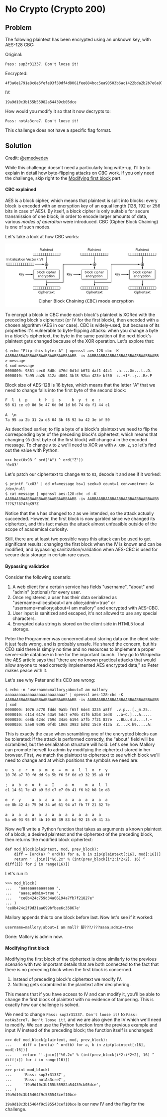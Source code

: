 # No Crypto (Crypto 200)

## Problem

The folowing plaintext has been encrypted using an unknown key, with AES-128 CBC:

Original:
```
Pass: sup3r31337. Don't loose it!
```

Encrypted:
```
4f3a0e1791e8c8e5fefe93f50df4d8061fee884bcc5ea90503b6ac1422bda2b2b7e6a975bfc555f44f7dbcc30aa1fd5e
```

IV:
```
19a9d10c3b155b55982a54439cb05dce
```

How would you modify it so that it now decrypts to:
```
Pass: notAs3cre7. Don't loose it!
```

This challenge does not have a specific flag format.

## Solution

Credit: [@emedvedev](https://github.com/emedvedev)

While this challenge doesn't need a particularly long write-up, I'll try to explain in detail how byte-flipping attacks on CBC work. If you only need the challenge, skip right to the [Modifying first block](#modifying-first-block) part.


#### CBC explained

AES is a block cipher, which means that plaintext is split into blocks: every block is encoded with an encryption key of an equal length (128, 192 or 256 bits in case of AES). By itself, a block cipher is only suitable for secure transmission of one block; in order to encode larger amounts of data, various _modes of operation_ were introduced. CBC (Cipher Block Chaining) is one of such modes.

Let's take a look at how CBC works:

![](cbc.png?raw=true)

To encrypt a block in CBC mode each block's plaintext is XORed with the preceding block's ciphertext (or IV for the first block), then encoded with a chosen algorithm (AES in our case). CBC is widely-used, but because of its properties it's vulnerable to byte-flipping attacks: when you change a byte in a block's ciphertext, the byte in the same position of the next block's plaintext gets changed because of the XOR operation. Let's explore that:

```
$ echo "Flip this byte: A" | openssl aes-128-cbc -K AABBAABBAABBAABBAABBAABBAABBAABB -iv AABBAABBAABBAABBAABBAABBAABBAABB > message
$ xxd message
0000000: 9861 cec0 8d8c 476d 0d1d b674 daf1 44c1  .a....Gm...t..D.
0000010: 7a95 aa2b 312a d804 3bf8 92ba 423e bf50  z..+1*..;...B>.P
```

Block size of AES-128 is 16 bytes, which means that the letter "A" that we need to change falls into the first byte of the second block:

```
F  l  i  p     t  h  i  s     b  y  t  e  :
98 61 ce c0 8d 8c 47 6d 0d 1d b6 74 da f1 44 c1

A  \n
7a 95 aa 2b 31 2a d8 04 3b f8 92 ba 42 3e bf 50
```

As described earlier, to flip a byte of a block's plaintext we need to flip the corresponding byte of the preceding block's ciphertext, which means that changing `98` (first byte of the first block) will change `A` in the encoded message. To change `A` to `Z` we'll need to XOR `98` with `A XOR Z`, so let's find out the value with Python:

```
>>> hex(0x98 ^ ord("A") ^ ord("Z"))
'0x83'
```

Let's patch our ciphertext to change `98` to `83`, decode it and see if it worked:

```
$ printf '\x83' | dd of=message bs=1 seek=0 count=1 conv=notrunc &> /dev/null
$ cat message | openssl aes-128-cbc -d -K AABBAABBAABBAABBAABBAABBAABBAABB -iv AABBAABBAABBAABBAABBAABBAABBAABB
???&֖??8?4?qX9?Z
```

Notice that the `A` has changed to `Z` as we intended, so the attack actually succeeded. However, the first block is now garbled since we changed its ciphertext, and this fact makes the attack almost unfeasible outside of the scope of academical curiosity.

Still, there are at least two possible ways this attack can be used to get significant results: changing the first block when the IV is known and can be modified, and bypassing sanitization/validation when AES-CBC is used for secure data storage in certain rare cases.


#### Bypassing validation

Consider the following scenario:

1. A web client for a certain service has fields "username", "about" and "admin" (optional) for every user.
2. Once registered, a user has their data serialized as "username=alice;about=I am alice;admin=true" or "username=mallory;about=I am mallory" and encrypted with AES-CBC.
3. User input is sanitized and escaped, it's not allowed to use any special characters.
4. Encrypted data string is stored on the client side in HTML5 local storage.

Peter the Programmer was concerned about storing data on the client side: it just feels wrong, and is probably unsafe. He shared the concern, but his CEO said there is simply no time and no resources to implement a proper server-side database in time for the important launch. They go to Wikipedia: the AES article says that "there are no known practical attacks that would allow anyone to read correctly implemented AES encrypted data," so Peter makes peace with it.

Let's see why Peter and his CEO are wrong:

```
$ echo -n "username=mallory;about=I am mallory aaaaaaaaaaaaaaaaaaaaaaaaaaa" | openssl aes-128-cbc -K AABBAABBAABBAABBAABBAABBAABBAABB -iv AABBAABBAABBAABBAABBAABBAABBAABB | xxd
0000000: 1076 a770 fddd 9a5b f65f 6de3 3235 a8ff  .v.p...[._m.25..
0000010: c114 617e 43a9 5dc7 e70b 41f6 b2b8 1ed8  ..a~C.]...A.....
0000020: ce8b 424c 759d 34a6 6194 a7fb 7f21 827e  ..BLu.4.a....!.~
0000030: 5ae0 9395 0f4b 1068 3983 bd92 15c9 413a  Z....K.h9.....A:
```

This is exactly the case when scrambling one of the encrypted blocks can be tolerated: if the attack is performed correctly, the "about" field will be scrambled, but the serialization structure will hold. Let's see how Mallory can promote herself to admin by modifying the ciphertext stored in her browser. First, we match the plaintext to ciphertext to see which block we'll need to change and at which positions the symbols we need are:

```
u  s  e  r  n  a  m  e  =  m  a  l  l  o  r  y
10 76 a7 70 fd dd 9a 5b f6 5f 6d e3 32 35 a8 ff

;  a  b  o  u  t  =  I     a  m     m  a  l  l
c1 14 61 7e 43 a9 5d c7 e7 0b 41 f6 b2 b8 1e d8

o  r  y     a  a  a  a  a  a  a  a  a  a  a  a
ce 8b 42 4c 75 9d 34 a6 61 94 a7 fb 7f 21 82 7e

a  a  a  a  a  a  a  a  a  a  a  a  a  a  a
5a e0 93 95 0f 4b 10 68 39 83 bd 92 15 c9 41 3a
```

Now we'll write a Python function that takes as arguments a known plaintext of a block, a desired plaintext and the ciphertext of the preceding block, then returns the modified block ciphertext:
```
def mod_block(plaintext, mod, prev_block):
    diff = [ord(a) ^ ord(b) for a, b in zip(plaintext[:16], mod[:16])]
    return ''.join(["%0.2x" % (int(prev_block[i*2:i*2+2], 16) ^ diff[i]) for i in range(16)])
```

Let's run it:
```
>>> mod_block(
...   "aaaaaaaaaaaaaaa ",
...   "aaaa;admin=true ",
...   "ce8b424c759d34a66194a7fb7f21827e"
... )
'ce8b424c2f9d31aa699bfbee6c35867e'
```

Mallory appends this to one block before last. Now let's see if it worked:
```
username=mallory;about=I am mall? 腳???/???aaaa;admin=true
```

Done: Mallory is admin now.


#### Modifying first block

Modifying the first block of the ciphertext is done similarly to the previous scenario with two important details that are both connected to the fact that there is no preceding block when the first block is concerned.

1. Instead of preceding block's ciphertext we modify IV.
2. Nothing gets scrambled in the plaintext after deciphering.

This means that if you have access to IV and can modify it, you'll be able to change the first block of plaintext with no evidence of tampering. This is exactly how our challenge is solved.

We need to change `Pass: sup3r31337. Don't loose it!` to `Pass: notAs3cre7. Don't loose it!`, and we are also given the IV which we'll need to modify. We can use the Python function from the previous example and input IV instead of the preceding block; the function itself is unchanged:

```
>>> def mod_block(plaintext, mod, prev_block):
...     diff = [ord(a) ^ ord(b) for a, b in zip(plaintext[:16], mod[:16])]
...     return ''.join(["%0.2x" % (int(prev_block[i*2:i*2+2], 16) ^ diff[i]) for i in range(16)])
...
>>> print mod_block(
...     'Pass: sup3r31337',
...     'Pass: notAs3cre7',
...     '19a9d10c3b155b55982a54439cb05dce',
... )
19a9d10c3b15464f9c585543cef10bce
```

`19a9d10c3b15464f9c585543cef10bce` is our new IV and the flag for the challenge.
